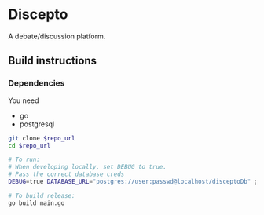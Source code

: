 # Discepto
A debate/discussion platform.

## Build instructions
### Dependencies
You need
- go
- postgresql

```bash
git clone $repo_url
cd $repo_url

# To run:
# When developing locally, set DEBUG to true.
# Pass the correct database creds
DEBUG=true DATABASE_URL="postgres://user:passwd@localhost/disceptoDb" go run main.go

# To build release:
go build main.go
```
